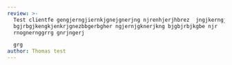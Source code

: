 ```yaml
---
review: >-
  Test clientfe gengjerngjiernkjgnejgnerjng njrenhjerjhbrez  jngjkerngjnekjgnre
  bgjrbgjkengkjenkrjgnezbbgerbgher ngjernjgknerjkng bjgbjrbjkgbe njr
  rnognernggrrg gnrjngerj

  grg
author: Thomas test
---
```

